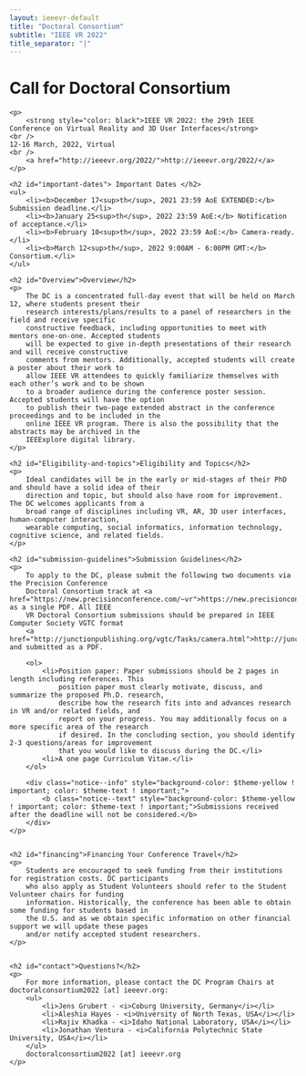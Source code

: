 ```yaml
---
layout: ieeevr-default
title: "Doctoral Consortium"
subtitle: "IEEE VR 2022"
title_separator: "|"
---
```


<div>
    <h1 id="cfp-doctoral-cosortium">Call for Doctoral Consortium</h1>

    <p>
        <strong style="color: black">IEEE VR 2022: the 29th IEEE Conference on Virtual Reality and 3D User Interfaces</strong>
    <br /> 
    12-16 March, 2022, Virtual
    <br />
        <a href="http://ieeevr.org/2022/">http://ieeevr.org/2022/</a>
    </p>
    
    <h2 id="important-dates"> Important Dates </h2>
    <ul>
        <li><b>December 17<sup>th</sup>, 2021 23:59 AoE EXTENDED:</b> Submission deadline.</li>
        <li><b>January 25<sup>th</sup>, 2022 23:59 AoE:</b> Notification of acceptance.</li>
        <li><b>February 10<sup>th</sup>, 2022 23:59 AoE:</b> Camera-ready.</li>
        <li><b>March 12<sup>th</sup>, 2022 9:00AM - 6:00PM GMT:</b> Consortium.</li>
    </ul>

    <h2 id="Overview">Overview</h2>
    <p>
        The DC is a concentrated full-day event that will be held on March 12, where students present their
        research interests/plans/results to a panel of researchers in the field and receive specific
        constructive feedback, including opportunities to meet with mentors one-on-one. Accepted students
        will be expected to give in-depth presentations of their research and will receive constructive
        comments from mentors. Additionally, accepted students will create a poster about their work to
        allow IEEE VR attendees to quickly familiarize themselves with each other’s work and to be shown
        to a broader audience during the conference poster session. Accepted students will have the option
        to publish their two-page extended abstract in the conference proceedings and to be included in the
        online IEEE VR program. There is also the possibility that the abstracts may be archived in the
        IEEExplore digital library.
    </p>

    <h2 id="Eligibility-and-topics">Eligibility and Topics</h2>
    <p>
        Ideal candidates will be in the early or mid-stages of their PhD and should have a solid idea of their
        direction and topic, but should also have room for improvement. The DC welcomes applicants from a
        broad range of disciplines including VR, AR, 3D user interfaces, human-computer interaction,
        wearable computing, social informatics, information technology, cognitive science, and related fields.
    </p>

    <h2 id="submission-guidelines">Submission Guidelines</h2>
    <p>
        To apply to the DC, please submit the following two documents via the Precision Conference
        Doctoral Consortium track at <a href="https://new.precisionconference.com/~vr">https://new.precisionconference.com/~vr</a> as a single PDF. All IEEE
        VR Doctoral Consortium submissions should be prepared in IEEE Computer Society VGTC format 
        <a href="http://junctionpublishing.org/vgtc/Tasks/camera.html">http://junctionpublishing.org/vgtc/Tasks/camera.html</a> and submitted as a PDF.

        <ol>
            <li>Position paper: Paper submissions should be 2 pages in length including references. This
                position paper must clearly motivate, discuss, and summarize the proposed Ph.D. research,
                describe how the research fits into and advances research in VR and/or related fields, and
                report on your progress. You may additionally focus on a more specific area of the research
                if desired. In the concluding section, you should identify 2-3 questions/areas for improvement
                that you would like to discuss during the DC.</li>
            <li>A one page Curriculum Vitae.</li>
        </ol>

        <div class="notice--info" style="background-color: $theme-yellow ! important; color: $theme-text ! important;">
            <b class="notice--text" style="background-color: $theme-yellow ! important; color: $theme-text ! important;">Submissions received after the deadline will not be considered.</b>
        </div>
    </p>


    <h2 id="financing">Financing Your Conference Travel</h2>
    <p>
        Students are encouraged to seek funding from their institutions for registration costs. DC participants
        who also apply as Student Volunteers should refer to the Student Volunteer chairs for funding
        information. Historically, the conference has been able to obtain some funding for students based in
        the U.S. and as we obtain specific information on other financial support we will update these pages
        and/or notify accepted student researchers.
    </p>


    <h2 id="contact">Questions?</h2>
    <p>
        For more information, please contact the DC Program Chairs at doctoralconsortium2022 [at] ieeevr.org:
        <ul>
            <li>Jens Grubert - <i>Coburg University, Germany</i></li>
            <li>Aleshia Hayes - <i>University of North Texas, USA</i></li>
            <li>Rajiv Khadka - <i>Idaho National Laboratory, USA</i></li>
            <li>Jonathan Ventura - <i>California Polytechnic State University, USA</i></li>
        </ul>
        doctoralconsortium2022 [at] ieeevr.org
    </p>

</div>
